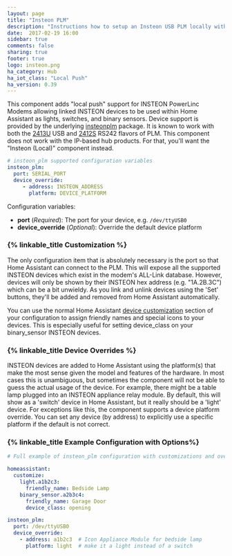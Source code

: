 ```yaml
---
layout: page
title: "Insteon PLM"
description: "Instructions how to setup an Insteon USB PLM locally within Home Assistant."
date:  2017-02-19 16:00
sidebar: true
comments: false
sharing: true
footer: true
logo: insteon.png
ha_category: Hub
ha_iot_class: "Local Push"
ha_version: 0.39
---
```


This component adds "local push" support for INSTEON PowerLinc Modems allowing
linked INSTEON devices to be used within Home Assistant as lights, switches,
and binary sensors.  Device support is provided by the underlying [insteonplm]
package.  It is known to work with both the [2413U] USB and [2412S]
RS242 flavors of PLM.  This component does not work with the IP-based hub
products.  For that, you'll want the "Insteon (Local)" component instead.

[insteonplm]: https://github.com/nugget/python-insteonplm
[2413U]: https://www.insteon.com/powerlinc-modem-usb
[2412S]: https://www.insteon.com/powerlinc-modem-serial


```yaml
# insteon_plm supported configuration variables
insteon_plm:
  port: SERIAL_PORT
  device_override:
     - address: INSTEON_ADDRESS
       platform: DEVICE_PLATFORM
```

Configuration variables:
- **port** (*Required*): The port for your device, e.g. `/dev/ttyUSB0`
- **device_override** (*Optional*): Override the default device platform
  

### {% linkable_title Customization %} 

The only configuration item that is absolutely necessary is the port so that
Home Assistant can connect to the PLM.  This will expose all the supported INSTEON
devices which exist in the modem's ALL-Link database.  However, devices will
only be shown by their INSTEON hex address (e.g. "1A.2B.3C") which can be a bit
unwieldy.  As you link and unlink devices using the 'Set' buttons, they'll be
added and removed from Home Assistant automatically.

You can use the normal Home Assistant [device customization] section of your
configuration to assign friendly names and special icons to your devices.  This
is especially useful for setting device_class on your binary_sensor INSTEON
devices.

[device customization]: /getting-started/customizing-devices/

### {% linkable_title Device Overrides %} 

INSTEON devices are added to Home Assistant using the platform(s) that make the
most sense given the model and features of the hardware.  In most cases this is
unambiguous, but sometimes the component will not be able to guess the actual
usage of the device.  For example, there might be a table lamp plugged into an
INSTEON appliance relay module.  By default, this will show as a 'switch'
device in Home Assistant, but it really should be a 'light' device.  For
exceptions like this, the component supports a device platform override.  You
can set any device (by address) to explicitly use a specific platform if the
default is not correct.

### {% linkable_title Example Configuration with Options%} 

```yaml
# Full example of insteon_plm configuration with customizations and overrides

homeassistant:
  customize:
    light.a1b2c3:
      friendly_name: Bedside Lamp
    binary_sensor.a2b3c4:
      friendly_name: Garage Door
      device_class: opening

insteon_plm:
  port: /dev/ttyUSB0
  device_override:
    - address: a1b2c3  # Icon Appliance Module for bedside lamp
      platform: light  # make it a light instead of a switch
```

